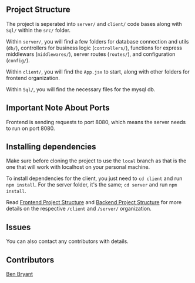 ## Project Structure

The project is seperated into `server/` and `client/` code bases along with `Sql/` within the `src/` folder.

Within `server/`, you will find a few folders for database connection and utils (`db/`), controllers for business logic (`controllers/`), functions for express middlewars (`middlewares/`), server routes (`routes/`), and configuration (`config/`).

Within `client/`, you will find the `App.jsx` to start, along with other folders for frontend organization.

Within `Sql/`, you will find the necessary files for the mysql db.

## Important Note About Ports
Frontend is sending requests to port 8080, which means the server needs to run on port 8080.

## Installing dependencies

Make sure before cloning the project to use the `local` branch as that is the one that will work with localhost on your personal machine.

To install dependencies for the client, you just need to `cd client` and run `npm install`. For the server folder, it's the same; `cd server` and run `npm install`. 

Read [Frontend Project Structure](./src/client/README.md#project-structure) and [Backend Project Structure](./src/server/README.md#project-structure) for more details on the respective `/client` and `/server/` organization.

## Issues

You can also contact any contributors with details.

## Contributors

[Ben Bryant](https://github.com/Bryantellius)
